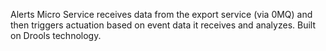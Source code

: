 Alerts Micro Service receives data from the export service (via 0MQ) and then triggers actuation based on event data it receives and analyzes.  Built on Drools technology.
